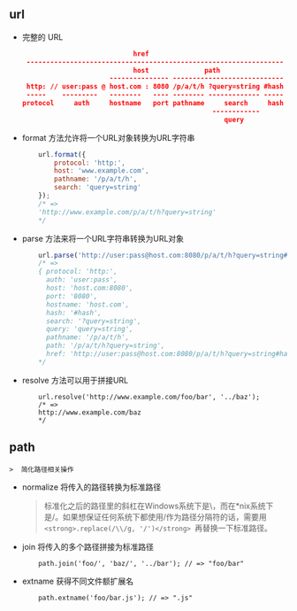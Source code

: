 
## url

* 完整的 URL
    ```json
                                href
     -----------------------------------------------------------------
                                host              path
                          --------------- ----------------------------
     http: // user:pass @ host.com : 8080 /p/a/t/h ?query=string #hash
     -----    ---------   --------   ---- -------- ------------- -----
    protocol     auth     hostname   port pathname     search     hash
                                                    ------------
                                                       query

    ```

* format 方法允许将一个URL对象转换为URL字符串

    ```js
        url.format({
            protocol: 'http:',
            host: 'www.example.com',
            pathname: '/p/a/t/h',
            search: 'query=string'
        });
        /* =>
        'http://www.example.com/p/a/t/h?query=string'
        */
    ```
* parse 方法来将一个URL字符串转换为URL对象

    ```js
        url.parse('http://user:pass@host.com:8080/p/a/t/h?query=string#hash');
        /* =>
        { protocol: 'http:',
          auth: 'user:pass',
          host: 'host.com:8080',
          port: '8080',
          hostname: 'host.com',
          hash: '#hash',
          search: '?query=string',
          query: 'query=string',
          pathname: '/p/a/t/h',
          path: '/p/a/t/h?query=string',
          href: 'http://user:pass@host.com:8080/p/a/t/h?query=string#hash' }
        */
    ```

* resolve 方法可以用于拼接URL
    ```
        url.resolve('http://www.example.com/foo/bar', '../baz');
        /* =>
        http://www.example.com/baz
        */
    ```

## path  
    >  简化路径相关操作

* normalize 将传入的路径转换为标准路径
    > 标准化之后的路径里的斜杠在Windows系统下是\，而在*nix系统下是/。如果想保证任何系统下都使用/作为路径分隔符的话，需要用 ```<strong>.replace(/\\/g, '/')</strong> ```再替换一下标准路径。
* join 将传入的多个路径拼接为标准路径
    ```
        path.join('foo/', 'baz/', '../bar'); // => "foo/bar"
    ```
* extname 获得不同文件额扩展名
    ```
        path.extname('foo/bar.js'); // => ".js"
    ```








